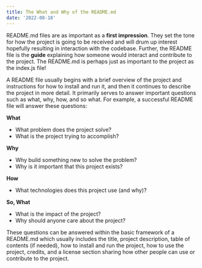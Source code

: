 ```yaml
---
title: The What and Why of the README.md
date: '2022-08-18'
---
```


README.md files are as important as a **first impression**. They set the tone for how the project is going to be received and will drum up interest hopefully resulting in interaction with the codebase. Further, the README file is the **guide** explaining how someone would interact and contribute to the project. The README.md is perhaps just as important to the project as the index.js file!  

A README file usually begins with a brief overview of the project and instructions for how to install and run it, and then it continues to describe the project in more detail. It primarily serves to answer important questions such as what, why, how, and so what. For example, a successful README file will answer these questions: 

**What**
-	What problem does the project solve?
-	What is the project trying to accomplish?

**Why**
-	Why build something new to solve the problem? 
-	Why is it important that this project exists?

**How**
-	What technologies does this project use (and why)? 

**So, What**
-	What is the impact of the project?
-	Why should anyone care about the project? 

These questions can be answered within the basic framework of a README.md which usually includes the title, project description, table of contents (if needed), how to install and run the project, how to use the project, credits, and a license section sharing how other people can use or contribute to the project. 
